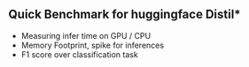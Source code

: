 Quick Benchmark for huggingface Distil* 
-------------------------------------


- Measuring infer time on GPU / CPU
- Memory Footprint, spike for inferences
- F1 score over classification task
